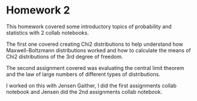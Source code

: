 # Homework 2

This homework covered some introductory topics of probability and statistics with 2 collab notebooks. 

The first one covered creating Chi2 distributions to help understand how Maxwell-Boltzmann distributions worked and how to calculate the means of Chi2 distributions of the 3rd degree of freedom.

The second assignment covered was evaluating the central limit theorem and the law of large numbers of different types of distributions. 

I worked on this with Jensen Gaither, I did the first assignments collab notebook and Jensen did the 2nd assignments collab notebook. 

